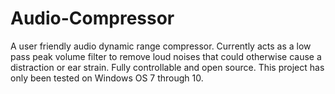 # Audio-Compressor
A user friendly audio dynamic range compressor. Currently acts as a low pass peak volume filter to remove loud noises that could otherwise cause a distraction or ear strain. Fully controllable and open source. This project has only been tested on Windows OS 7 through 10.

